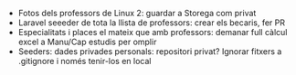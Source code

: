 - Fotos dels professors de Linux 2: guardar a Storega com privat
- Laravel seeeder de tota la llista de professors: crear els becaris, fer PR
- Especialitats i places el mateix que amb professors: demanar full càlcul excel a Manu/Cap estudis per omplir
- Seeders: dades privades personals: repositori privat? Ignorar fitxers a .gitignore i només tenir-los en local